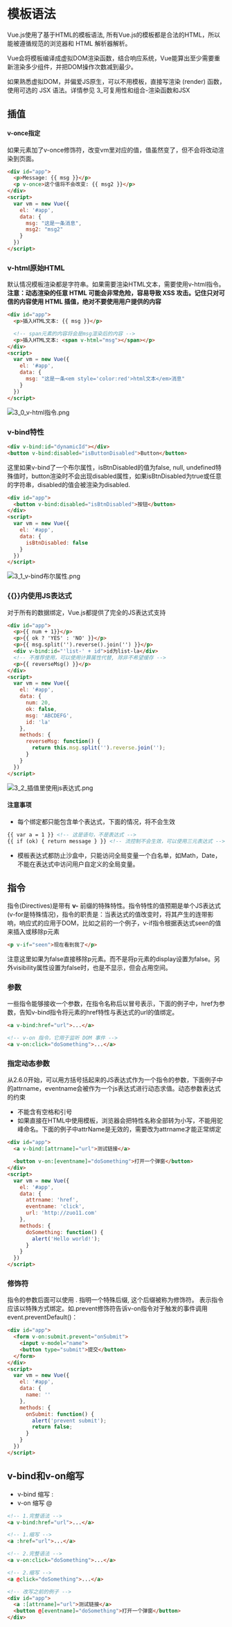 # 模板语法
Vue.js使用了基于HTML的模板语法, 所有Vue.js的模板都是合法的HTML，所以能被遵循规范的浏览器和 HTML 解析器解析。

Vue会将模板编译成虚拟DOM渲染函数，结合响应系统，Vue能算出至少需要重新渲染多少组件，并把DOM操作次数减到最少。

如果熟悉虚拟DOM，并偏爱JS原生，可以不用模板，直接写渲染 (render) 函数，使用可选的 JSX 语法。详情参见 3_可复用性和组合-渲染函数和JSX

## 插值
#### v-once指定
如果元素加了v-once修饰符，改变vm里对应的值，值虽然变了，但不会将改动渲染到页面。
```html
<div id="app">
  <p>Message: {{ msg }}</p>
  <p v-once>这个值将不会改变: {{ msg2 }}</p>
</div>
<script>
  var vm = new Vue({
    el: '#app',
    data: {
      msg: "这是一条消息",
      msg2: "msg2"
    }
  })
</script>
```
### v-html原始HTML
默认情况模板渲染都是字符串。如果需要渲染HTML文本，需要使用v-html指令。**注意：动态渲染的任意 HTML 可能会非常危险，容易导致 XSS 攻击。记住只对可信的内容使用 HTML 插值，绝对不要使用用户提供的内容**
```html
<div id="app">
  <p>插入HTML文本: {{ msg }}</p>

  <!-- span元素的内容将会是msg渲染后的内容 -->
  <p>插入HTML文本: <span v-html="msg"></span></p>
</div>
<script>
  var vm = new Vue({
    el: '#app',
    data: {
      msg: "这是一条<em style='color:red'>html文本</em>消息"
    }
  })
</script>
```
![3_0_v-html指令.png](images/3_0_v-html指令.png)

### v-bind特性
```html
<div v-bind:id="dynamicId"></div>
<button v-bind:disabled="isButtonDisabled">Button</button>
```
这里如果v-bind了一个布尔属性，isBtnDisabled的值为false, null, undefined特殊值时，button渲染时不会出现disabled属性，如果isBtnDisabled为true或任意的字符串，disabled的值会被渲染为disabled.
```html
<div id="app">
  <button v-bind:disabled="isBtnDisabled">按钮</button>
</div>
<script>
  var vm = new Vue({
    el: '#app',
    data: {
      isBtnDisabled: false
    }
  })
</script>
```
![3_1_v-bind布尔属性.png](images/3_1_v-bind布尔属性.png)

### {{}}内使用JS表达式
对于所有的数据绑定，Vue.js都提供了完全的JS表达式支持
```html
<div id="app">
  <p>{{ num + 1}}</p>
  <p>{{ ok ? 'YES' : 'NO' }}</p>
  <p>{{ msg.split('').reverse().join('') }}</p>
  <div v-bind:id="'list-' + id">id为list-la</div>
  <!-- 不推荐使用，可以使用计算属性代替, 除非不希望缓存 -->
  <p>{{ reverseMsg() }}</p>
</div>
<script>
  var vm = new Vue({
    el: '#app',
    data: {
      num: 20,
      ok: false,
      msg: 'ABCDEFG',
      id: 'la'
    },
    methods: {
      reverseMsg: function() {
        return this.msg.split('').reverse.join('');
      }
    }
  })
</script>
```
![3_2_插值里使用js表达式.png](images/3_2_插值里使用js表达式.png)

#### 注意事项
- 每个绑定都只能包含单个表达式，下面的情况，将不会生效
```html
{{ var a = 1 }} <!-- 这是语句，不是表达式 -->
{{ if (ok) { return message } }} <!-- 流控制不会生效，可以使用三元表达式 -->
```
- 模板表达式都防止沙盒中，只能访问全局变量一个白名单，如Math，Date，不能在表达式中访问用户自定义的全局变量。

## 指令
指令(Directives)是带有 **v-** 前缀的特殊特性。指令特性的值预期是单个JS表达式(v-for是特殊情况)，指令的职责是：当表达式的值改变时，将其产生的连带影响，响应式的应用于DOM，比如之前的一个例子，v-if指令根据表达式seen的值来插入或移除p元素
```html
<p v-if="seen">现在看到我了</p>
```
注意这里如果为false直接移除p元素。而不是将p元素的display设置为false。另外visibility属性设置为false时，也是不显示，但会占用空间。
### 参数
一些指令能够接收一个参数，在指令名称后以冒号表示，下面的例子中，href为参数，告知v-bind指令将元素的href特性与表达式的url的值绑定。
```html
<a v-bind:href="url">...</a>

<!-- v-on 指令，它用于监听 DOM 事件 -->
<a v-on:click="doSomething">...</a>
```
### 指定动态参数
从2.6.0开始，可以用方括号括起来的JS表达式作为一个指令的参数，下面例子中的attrname，eventname会被作为一个js表达式进行动态求值。动态参数表达式的约束
- 不能含有空格和引号
- 如果直接在HTML中使用模板，浏览器会把特性名称全部转为小写，不能用驼峰命名。下面的例子中attrName是无效的，需要改为attrname才能正常绑定
```html
<div id="app">
  <a v-bind:[attrname]="url">测试链接</a>

  <button v-on:[eventname]="doSomething">打开一个弹窗</button>
</div>
<script>
  var vm = new Vue({
    el: '#app',
    data: {
      attrname: 'href',
      eventname: 'click',
      url: 'http://zuo11.com'
    },
    methods: {
      doSomething: function() {
        alert('Hello world!');
      }
    }
  })
</script>
```
### 修饰符
指令的参数后面可以使用 . 指明一个特殊后缀, 这个后缀被称为修饰符。 表示指令应该以特殊方式绑定。如.prevent修饰符告诉v-on指令对于触发的事件调用 event.preventDefault()：
```html
<div id="app">
  <form v-on:submit.prevent="onSubmit">
    <input v-model="name">
    <button type="submit">提交</button>
  </form>
</div>
<script>
  var vm = new Vue({
    el: '#app',
    data: {
      name: ''
    },
    methods: {
      onSubmit: function() {
        alert('prevent submit');
        return false;
      }
    }
  })
</script>
```
## v-bind和v-on缩写
- v-bind 缩写 :
- v-on 缩写 @
```html
<!-- 1.完整语法 -->
<a v-bind:href="url">...</a>

<!-- 1.缩写 -->
<a :href="url">...</a>

<!-- 2.完整语法 -->
<a v-on:click="doSomething">...</a>

<!-- 2.缩写 -->
<a @click="doSomething">...</a>

<!-- 改写之前的例子 -->
<div id="app">
  <a :[attrname]="url">测试链接</a>
  <button @[eventname]="doSomething">打开一个弹窗</button>
</div>
```